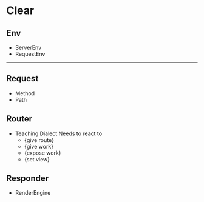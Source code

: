 # Clear

## Env
* ServerEnv
* RequestEnv

---

## Request
* Method
* Path

## Router
* Teaching Dialect
Needs to react to
    - {give route}
    - {give work}
    - {expose work}
    - {set view}

## Responder
* RenderEngine
